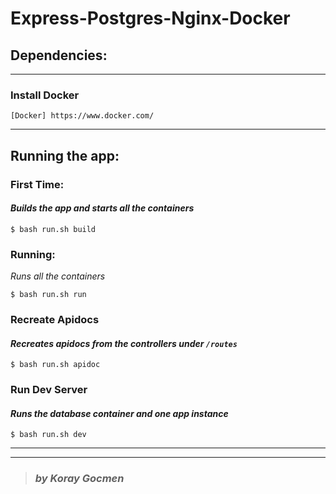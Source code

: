 # Express-Postgres-Nginx-Docker

## Dependencies:
---
### Install Docker
```
[Docker] https://www.docker.com/ 
```
---
## Running the app:
### First Time:
#### *Builds the app and starts all the containers*
```
$ bash run.sh build
```
### Running:
*Runs all the containers*
```
$ bash run.sh run
```
### Recreate Apidocs
#### *Recreates apidocs from the controllers under `/routes`*
```
$ bash run.sh apidoc
```
### Run Dev Server
#### *Runs the database container and one app instance*
```
$ bash run.sh dev
```

---
---
> ### *by Koray Gocmen*

